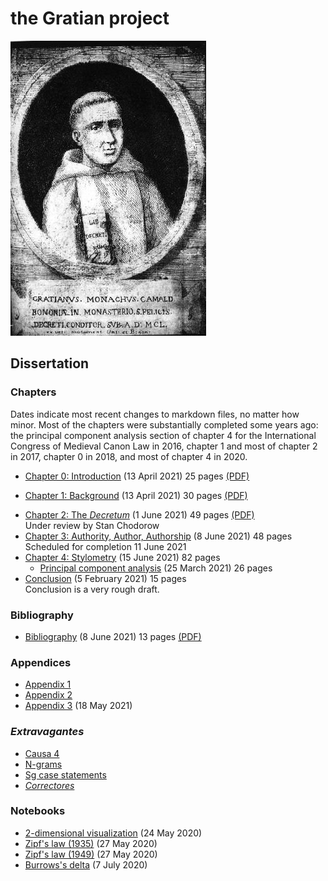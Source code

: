 # the Gratian project

![Gratian](img/Gratian.jpg)

## Dissertation

### Chapters

Dates indicate most recent changes to markdown files, no matter how
minor. Most of the chapters were substantially completed some years
ago: the principal component analysis section of chapter 4 for the
International Congress of Medieval Canon Law in 2016, chapter 1 and
most of chapter 2 in 2017, chapter 0 in 2018, and most of chapter
4 in 2020.

- [Chapter 0: Introduction](Chapter0/chapter0.markdown) (13 April 2021) 25 pages [(PDF)](Chapter0/chapter0.pdf)
<!-- Reviewed by Stan Chodorow 17 August 2018 -->
- [Chapter 1: Background](Chapter1/chapter1.markdown) (13 April 2021) 30 pages [(PDF)](Chapter1/chapter1.pdf)
<!-- Reviewed by Stan Chodorow 6 November 2017 -->
- [Chapter 2: The *Decretum*](Chapter2/chapter2.markdown) (1 June 2021) 49 pages [(PDF)](Chapter2/chapter2.pdf)\
Under review by Stan Chodorow
- [Chapter 3: Authority, Author, Authorship](Chapter3/chapter3.markdown) (8 June 2021) 48 pages\
Scheduled for completion 11 June 2021
- [Chapter 4: Stylometry](Chapter4/chapter4.markdown) (15 June 2021) 82 pages
  - [Principal component analysis](Chapter4/pca.markdown) (25 March 2021) 26 pages
- [Conclusion](Conclusion/conclusion.markdown) (5 February 2021) 15 pages\
Conclusion is a very rough draft.

### Bibliography

- [Bibliography](bib/biblio.markdown) (8 June 2021) 13 pages [(PDF)](bib/biblio.pdf)

### Appendices

- [Appendix 1](Appendix/appendix1.markdown)
- [Appendix 2](Appendix/appendix2.markdown)
- [Appendix 3](Appendix/appendix3.markdown) (18 May 2021)

### *Extravagantes*

- [Causa 4](Extra/causa4.markdown)
- [N-grams](Extra/n-grams.markdown)
- [Sg case statements](Extra/sg.markdown)
- [*Correctores*](Extra/correctores.markdown)

### Notebooks

- [2-dimensional visualization](Notebooks/Burrows/Visualization.ipynb) (24 May 2020)
- [Zipf's law (1935)](Notebooks/Zipf/Zipf35.ipynb) (27 May 2020)
- [Zipf's law (1949)](Notebooks/Zipf/Zipf49.ipynb) (27 May 2020)
- [Burrows's delta](Notebooks/Burrows/Burrows.ipynb) (7 July 2020)
